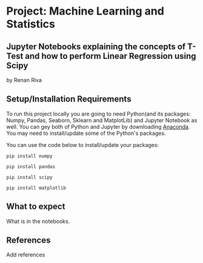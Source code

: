 # Project: Machine Learning and Statistics
## Jupyter Notebooks explaining the concepts of T-Test and how to perform Linear Regression using Scipy
by Renan Riva

## Setup/Installation Requirements
To run this project locally you are going to need Python(and its packages: Numpy, Pandas, Seaborn, Sklearn and MatplotLib) and Jupyter Notebook as well. You can gey both of Python and Jupyter by downloading [Anaconda]( https://www.anaconda.com/products/distribution).
You may need to install/update some of the Python's packages.

You can use the code below to install/update your packages:
```
pip install numpy
```
```
pip install pandas
```
```
pip install scipy
```
```
pip install matplotlib
```

## What to expect

What is in the notebooks.

## References

Add references
